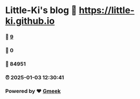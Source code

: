 # Little-Ki's blog :link: https://little-ki.github.io 
### :page_facing_up: [9](https://little-ki.github.io/tag.html) 
### :speech_balloon: 0 
### :hibiscus: 84951 
### :alarm_clock: 2025-01-03 12:30:41 
### Powered by :heart: [Gmeek](https://github.com/Meekdai/Gmeek)
